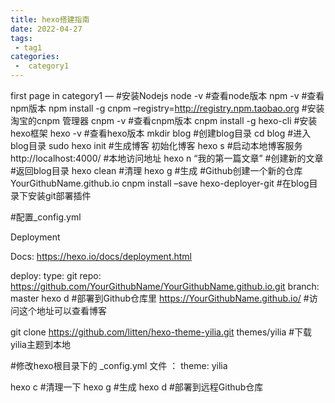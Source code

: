 ```yaml
---
title: hexo搭建指南
date: 2022-04-27
tags:
 - tag1
categories:
 -  category1
---
```


first page in category1
— #安装Nodejs
node -v #查看node版本
npm -v #查看npm版本
npm install -g cnpm –registry=http://registry.npm.taobao.org #安装淘宝的cnpm 管理器
cnpm -v #查看cnpm版本
cnpm install -g hexo-cli #安装hexo框架
hexo -v #查看hexo版本
mkdir blog #创建blog目录
cd blog #进入blog目录
sudo hexo init #生成博客 初始化博客
hexo s #启动本地博客服务
http://localhost:4000/ #本地访问地址
hexo n “我的第一篇文章” #创建新的文章
#返回blog目录
hexo clean #清理
hexo g #生成
#Github创建一个新的仓库 YourGithubName.github.io
cnpm install –save hexo-deployer-git #在blog目录下安装git部署插件

#配置_config.yml

Deployment

Docs: https://hexo.io/docs/deployment.html

deploy:
type: git
repo: https://github.com/YourGithubName/YourGithubName.github.io.git
branch: master
hexo d #部署到Github仓库里
https://YourGithubName.github.io/ #访问这个地址可以查看博客

git clone https://github.com/litten/hexo-theme-yilia.git themes/yilia #下载yilia主题到本地

#修改hexo根目录下的 _config.yml 文件 ： theme: yilia

hexo c #清理一下
hexo g #生成
hexo d #部署到远程Github仓库
